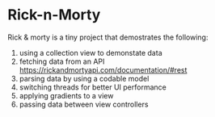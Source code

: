 # Rick-n-Morty

Rick & morty is a tiny project that demostrates the following:

1. using a collection view to demonstate data
2. fetching data from an API https://rickandmortyapi.com/documentation/#rest
3. parsing data by using a codable model
4. switching threads for better UI performance
5. applying gradients to a view
6. passing data between view controllers
